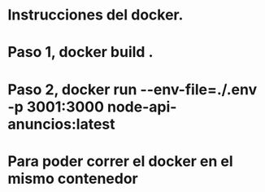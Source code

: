 # Instrucciones del docker.

# Paso 1, docker build .
# Paso 2, docker run --env-file=./.env -p 3001:3000  node-api-anuncios:latest

# Para poder correr el docker en el mismo contenedor